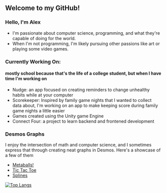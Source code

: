 ## Welcome to my GitHub!

### Hello, I'm Alex
 - I'm passionate about computer science, programming, and what they're capable of doing for the world.
 - When I'm not programming, I'm likely pursuing other passions like art or playing some video games.

### Currently Working On:
#### mostly school because that's the life of a college student, but when I have time I'm working on
 - Nudge: an app focused on creating reminders to change unhealthy habits while at your computer
 - Scorekeeper: Inspired by family game nights that I wanted to collect data about, I'm working on an app to make keeping score during family game nights a little easier
 - Games created using the Unity game Engine
 - Connect Four: a project to learn backend and frontened development
 
### Desmos Graphs
I enjoy the intersection of math and computer science, and I sometimes express that through creating neat graphs in Desmos. Here's a showcase of a few of them
- [Metaballs!](https://www.desmos.com/calculator/6dxieehxvv)
- [Tic Tac Toe](https://www.desmos.com/calculator/tlmmdmgpzj)
- [Splines](https://www.desmos.com/calculator/60j7ulck6v)

[![Top Langs](https://github-readme-stats.vercel.app/api/top-langs/?username=aasmart&layout=compact&theme=dark)](https://github.com/anuraghazra/github-readme-stats)
